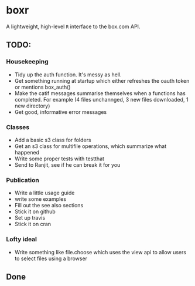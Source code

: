 # boxr
A lightweight, high-level `R` interface to the box.com API.


## TODO:

### Housekeeping
* Tidy up the auth function. It's messy as hell.
* Get something running at startup which either refreshes the oauth token or 
mentions box_auth()
* Make the catif messages summarise themselves when a functions has completed. 
For example (4 files unchannged, 3 new files downloaded, 1 new directory)
* Get good, informative error messages

### Classes
* Add a basic s3 class for folders
* Get an s3 class for multifile operations, which summarize what happened
* Write some proper tests with testthat
* Send to Ranjit, see if he can break it for you

### Publication
* Write a little usage guide
* write some examples
* Fill out the see also sections
* Stick it on github
* Set up travis
* Stick it on cran

### Lofty ideal
* Write something like file.choose which uses the view api to allow users to 
select files using a browser

## Done
